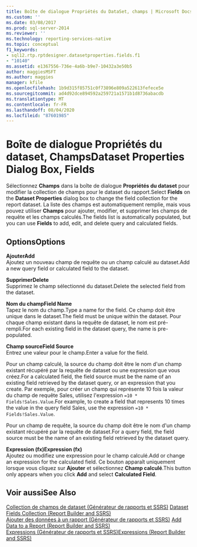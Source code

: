 ```yaml
---
title: Boîte de dialogue Propriétés du DataSet, champs | Microsoft Docs
ms.custom: ''
ms.date: 03/08/2017
ms.prod: sql-server-2014
ms.reviewer: ''
ms.technology: reporting-services-native
ms.topic: conceptual
f1_keywords:
- sql12.rtp.rptdesigner.datasetproperties.fields.f1
- "10140"
ms.assetid: e1367556-736e-4a6b-b9e7-10432a3e50b5
author: maggiesMSFT
ms.author: maggies
manager: kfile
ms.openlocfilehash: 1b9d315f85751c0f73896e809a522613fefece5e
ms.sourcegitcommit: ad4d92dce894592a259721a1571b1d8736abacdb
ms.translationtype: MT
ms.contentlocale: fr-FR
ms.lasthandoff: 08/04/2020
ms.locfileid: "87601985"
---
```

# <a name="dataset-properties-dialog-box-fields"></a><span data-ttu-id="5b491-102">Boîte de dialogue Propriétés du dataset, Champs</span><span class="sxs-lookup"><span data-stu-id="5b491-102">Dataset Properties Dialog Box, Fields</span></span>
  <span data-ttu-id="5b491-103">Sélectionnez **Champs** dans la boîte de dialogue **Propriétés du dataset** pour modifier la collection de champs pour le dataset du rapport.</span><span class="sxs-lookup"><span data-stu-id="5b491-103">Select **Fields** on the **Dataset Properties** dialog box to change the field collection for the report dataset.</span></span> <span data-ttu-id="5b491-104">La liste des champs est automatiquement remplie, mais vous pouvez utiliser **Champs** pour ajouter, modifier, et supprimer les champs de requête et les champs calculés.</span><span class="sxs-lookup"><span data-stu-id="5b491-104">The fields list is automatically populated, but you can use **Fields** to add, edit, and delete query and calculated fields.</span></span>  
  
## <a name="options"></a><span data-ttu-id="5b491-105">Options</span><span class="sxs-lookup"><span data-stu-id="5b491-105">Options</span></span>  
 <span data-ttu-id="5b491-106">**Ajouter**</span><span class="sxs-lookup"><span data-stu-id="5b491-106">**Add**</span></span>  
 <span data-ttu-id="5b491-107">Ajoutez un nouveau champ de requête ou un champ calculé au dataset.</span><span class="sxs-lookup"><span data-stu-id="5b491-107">Add a new query field or calculated field to the dataset.</span></span>  
  
 <span data-ttu-id="5b491-108">**Supprimer**</span><span class="sxs-lookup"><span data-stu-id="5b491-108">**Delete**</span></span>  
 <span data-ttu-id="5b491-109">Supprimez le champ sélectionné du dataset.</span><span class="sxs-lookup"><span data-stu-id="5b491-109">Delete the selected field from the dataset.</span></span>  
  
 <span data-ttu-id="5b491-110">**Nom du champ**</span><span class="sxs-lookup"><span data-stu-id="5b491-110">**Field Name**</span></span>  
 <span data-ttu-id="5b491-111">Tapez le nom du champ.</span><span class="sxs-lookup"><span data-stu-id="5b491-111">Type a name for the field.</span></span> <span data-ttu-id="5b491-112">Ce champ doit être unique dans le dataset.</span><span class="sxs-lookup"><span data-stu-id="5b491-112">The field must be unique within the dataset.</span></span> <span data-ttu-id="5b491-113">Pour chaque champ existant dans la requête de dataset, le nom est pré-rempli.</span><span class="sxs-lookup"><span data-stu-id="5b491-113">For each existing field in the dataset query, the name is pre-populated.</span></span>  
  
 <span data-ttu-id="5b491-114">**Champ source**</span><span class="sxs-lookup"><span data-stu-id="5b491-114">**Field Source**</span></span>  
 <span data-ttu-id="5b491-115">Entrez une valeur pour le champ.</span><span class="sxs-lookup"><span data-stu-id="5b491-115">Enter a value for the field.</span></span>  
  
 <span data-ttu-id="5b491-116">Pour un champ calculé, la source du champ doit être le nom d'un champ existant récupéré par la requête de dataset ou une expression que vous créez.</span><span class="sxs-lookup"><span data-stu-id="5b491-116">For a calculated field, the field source must be the name of an existing field retrieved by the dataset query, or an expression that you create.</span></span> <span data-ttu-id="5b491-117">Par exemple, pour créer un champ qui représente 10 fois la valeur du champ de requête Sales, utilisez l'expression `=10 * Fields!Sales.Value`.</span><span class="sxs-lookup"><span data-stu-id="5b491-117">For example, to create a field that represents 10 times the value in the query field Sales, use the expression `=10 * Fields!Sales.Value`.</span></span>  
  
 <span data-ttu-id="5b491-118">Pour un champ de requête, la source du champ doit être le nom d'un champ existant récupéré par la requête de dataset.</span><span class="sxs-lookup"><span data-stu-id="5b491-118">For a query field, the field source must be the name of an existing field retrieved by the dataset query.</span></span>  
  
 <span data-ttu-id="5b491-119">**Expression (fx)**</span><span class="sxs-lookup"><span data-stu-id="5b491-119">**Expression (fx)**</span></span>  
 <span data-ttu-id="5b491-120">Ajoutez ou modifiez une expression pour le champ calculé.</span><span class="sxs-lookup"><span data-stu-id="5b491-120">Add or change an expression for the calculated field.</span></span> <span data-ttu-id="5b491-121">Ce bouton apparaît uniquement lorsque vous cliquez sur **Ajouter** et sélectionnez **Champ calculé**.</span><span class="sxs-lookup"><span data-stu-id="5b491-121">This button only appears when you click **Add** and select **Calculated Field**.</span></span>  
  
## <a name="see-also"></a><span data-ttu-id="5b491-122">Voir aussi</span><span class="sxs-lookup"><span data-stu-id="5b491-122">See Also</span></span>  
 <span data-ttu-id="5b491-123">[Collection de champs de dataset &#40;Générateur de rapports et SSRS&#41;](report-data/dataset-fields-collection-report-builder-and-ssrs.md) </span><span class="sxs-lookup"><span data-stu-id="5b491-123">[Dataset Fields Collection &#40;Report Builder and SSRS&#41;](report-data/dataset-fields-collection-report-builder-and-ssrs.md) </span></span>  
 <span data-ttu-id="5b491-124">[Ajouter des données à un rapport &#40;Générateur de rapports et SSRS&#41;](report-data/report-datasets-ssrs.md) </span><span class="sxs-lookup"><span data-stu-id="5b491-124">[Add Data to a Report &#40;Report Builder and SSRS&#41;](report-data/report-datasets-ssrs.md) </span></span>  
 [<span data-ttu-id="5b491-125">Expressions &#40;Générateur de rapports et SSRS&#41;</span><span class="sxs-lookup"><span data-stu-id="5b491-125">Expressions &#40;Report Builder and SSRS&#41;</span></span>](report-design/expressions-report-builder-and-ssrs.md)  
  
  
